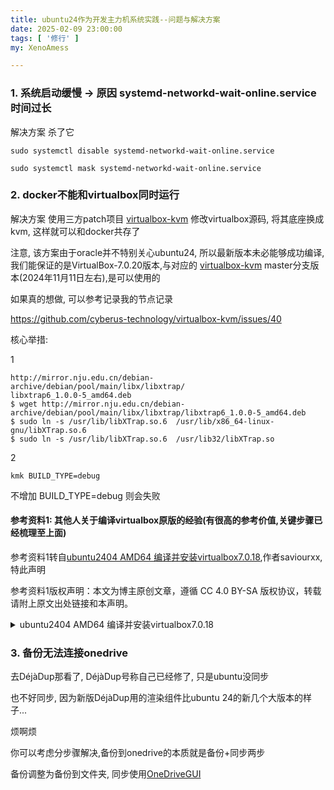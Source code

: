 ```yaml
---
title: ubuntu24作为开发主力机系统实践--问题与解决方案
date: 2025-02-09 23:00:00
tags: [ '修行' ]
my: XenoAmess

---
```


### 1. 系统启动缓慢 -> 原因 systemd-networkd-wait-online.service 时间过长

解决方案 杀了它

```shell
sudo systemctl disable systemd-networkd-wait-online.service

sudo systemctl mask systemd-networkd-wait-online.service

```

### 2. docker不能和virtualbox同时运行

解决方案 使用三方patch项目 [virtualbox-kvm](https://github.com/cyberus-technology/virtualbox-kvm) 修改virtualbox源码, 将其底座换成kvm, 这样就可以和docker共存了

注意, 该方案由于oracle并不特别关心ubuntu24, 所以最新版本未必能够成功编译, 我们能保证的是VirtualBox-7.0.20版本,与对应的 [virtualbox-kvm](https://github.com/cyberus-technology/virtualbox-kvm) master分支版本(2024年11月11日左右),是可以使用的

如果真的想做, 可以参考记录我的节点记录

https://github.com/cyberus-technology/virtualbox-kvm/issues/40

核心举措:

1

```
http://mirror.nju.edu.cn/debian-archive/debian/pool/main/libx/libxtrap/
libxtrap6_1.0.0-5_amd64.deb
$ wget http://mirror.nju.edu.cn/debian-archive/debian/pool/main/libx/libxtrap/libxtrap6_1.0.0-5_amd64.deb
$ sudo ln -s /usr/lib/libXTrap.so.6  /usr/lib/x86_64-linux-gnu/libXTrap.so.6
$ sudo ln -s /usr/lib/libXTrap.so.6  /usr/lib32/libXTrap.so
```

2

```
kmk BUILD_TYPE=debug
```

不增加 BUILD_TYPE=debug 则会失败

#### 参考资料1: 其他人关于编译virtualbox原版的经验(有很高的参考价值,关键步骤已经梳理至上面)

参考资料1转自[ubuntu2404 AMD64 编译并安装virtualbox7.0.18](https://blog.csdn.net/saviourxx/article/details/139150172),作者saviourxx,特此声明

参考资料1版权声明：本文为博主原创文章，遵循 CC 4.0 BY-SA 版权协议，转载请附上原文出处链接和本声明。

<details>
<summary>ubuntu2404 AMD64 编译并安装virtualbox7.0.18</summary>
<p>

#### 0、官方参考文档：

https://www.virtualbox.org/wiki/Linux%20build%20instructions

#### 1、下载源码：

```shell
$ wget https://download.virtualbox.org/virtualbox/7.0.18/VirtualBox-7.0.18.tar.bz2
```

#### 2、安装库：

```shell
$ sudo apt install acpica-tools chrpath doxygen g++-multilib libasound2-dev libcap-dev libcurl4-openssl-dev libdevmapper-dev libidl-dev     libopus-dev libpam0g-dev libpulse-dev libqt5opengl5-dev libqt5x11extras5-dev qttools5-dev

$ sudo apt install libsdl1.2-dev libsdl-ttf2.0-dev libssl-dev libvpx-dev libxcursor-dev libxinerama-dev libxml2-dev libxml2-utils libxmu-dev libxrandr-dev make nasm python3-dev python-dev-is-python3 qttools5-dev-tools

$ sudo apt install texlive texlive-fonts-extra texlive-latex-extra unzip xsltproc default-jdk libstdc++5 libxslt1-dev linux-kernel-headers makeself mesa-common-dev subversion yasm zlib1g-dev lib32z1 libc6-dev-i386 lib32gcc-s1 lib32stdc++6 pylint python3-psycopg2 python3-willow

# sudo apt install python-psycopg2 python-pil

$ sudo apt install libpng-dev
$ sudo apt install glslang-tools
$ sudo apt install docbook-xsl
```

#### 3、创建软连接

先找到系统自带的64位库文件目录，我的在/usr/lib/x86_64-linux-gnu

```shell
$ sudo find /usr -iname "libX11.so.6"

$ sudo ln -s /usr/lib/x86_64-linux-gnu/libX11.so.6    /usr/lib32/libX11.so
# sudo ln -s /usr/lib/x86_64-linux-gnu/libXTrap.so.6  /usr/lib32/libXTrap.so
$ sudo ln -s /usr/lib/x86_64-linux-gnu/libXt.so.6     /usr/lib32/libXt.so
$ sudo ln -s /usr/lib/x86_64-linux-gnu/libXtst.so.6   /usr/lib32/libXtst.so
$ sudo ln -s /usr/lib/x86_64-linux-gnu/libXmu.so.6    /usr/lib32/libXmu.so
$ sudo ln -s /usr/lib/x86_64-linux-gnu/libXext.so.6   /usr/lib32/libXext.so
```

libXTrap.so.6
ubuntu2404里没有找到这个libXTrap.so.6文件，要去下载并安装

http://mirror.nju.edu.cn/debian-archive/debian/pool/main/libx/libxtrap/
libxtrap6_1.0.0-5_amd64.deb

```shell
$ wget http://mirror.nju.edu.cn/debian-archive/debian/pool/main/libx/libxtrap/libxtrap6_1.0.0-5_amd64.deb
$ sudo ln -s /usr/lib/libXTrap.so.6  /usr/lib/x86_64-linux-gnu/libXTrap.so.6
$ sudo ln -s /usr/lib/libXTrap.so.6  /usr/lib32/libXTrap.so
```

#### 4、配置和编译：

```shell
$ ./configure --disable-hardening
$ source ./env.sh
# kmk all会报错没去深究，直接放弃release版本，编译debug版本如下
$ kmk BUILD_TYPE=debug
```

#### 5、运行virtualbox：

```shell
$ ./out/linux.amd64/debug/bin/VirtualBox
```

</p>
</details>

### 3. 备份无法连接onedrive

去DéjàDup那看了, DéjàDup号称自己已经修了, 只是ubuntu没同步

也不好同步, 因为新版DéjàDup用的渲染组件比ubuntu 24的新几个大版本的样子...

烦啊烦

你可以考虑分步骤解决,备份到onedrive的本质就是备份+同步两步

备份调整为备份到文件夹, 同步使用[OneDriveGUI](https://github.com/bpozdena/OneDriveGUI)

